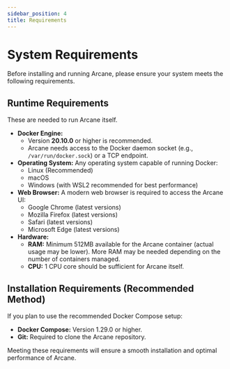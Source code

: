 ```yaml
---
sidebar_position: 4
title: Requirements
---
```


# System Requirements

Before installing and running Arcane, please ensure your system meets the following requirements.

## Runtime Requirements

These are needed to run Arcane itself.

- **Docker Engine:**
  - Version **20.10.0** or higher is recommended.
  - Arcane needs access to the Docker daemon socket (e.g., `/var/run/docker.sock`) or a TCP endpoint.
- **Operating System:** Any operating system capable of running Docker:
  - Linux (Recommended)
  - macOS
  - Windows (with WSL2 recommended for best performance)
- **Web Browser:** A modern web browser is required to access the Arcane UI:
  - Google Chrome (latest versions)
  - Mozilla Firefox (latest versions)
  - Safari (latest versions)
  - Microsoft Edge (latest versions)
- **Hardware:**
  - **RAM:** Minimum 512MB available for the Arcane container (actual usage may be lower). More RAM may be needed depending on the number of containers managed.
  - **CPU:** 1 CPU core should be sufficient for Arcane itself.

## Installation Requirements (Recommended Method)

If you plan to use the recommended Docker Compose setup:

- **Docker Compose:** Version 1.29.0 or higher.
- **Git:** Required to clone the Arcane repository.

Meeting these requirements will ensure a smooth installation and optimal performance of Arcane.
